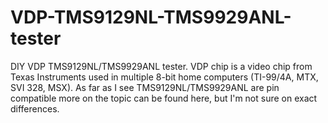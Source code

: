 # VDP-TMS9129NL-TMS9929ANL-tester
DIY VDP TMS9129NL/TMS9929ANL tester. VDP chip is a video chip from Texas Instruments used in multiple 8-bit home computers (TI-99/4A, MTX, SVI 328, MSX). As far as I see TMS9129NL/TMS9929ANL are pin compatible more on the topic can be found here, but I'm not sure on exact differences. 
